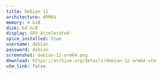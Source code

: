 ```yaml
---
title: Debian 12
architecture: ARM64
memory: 4 GiB
disk: 64 GiB
display: GPU Accelerated
spice_installed: true
username: debian
password: debian
screenshot: debian-12-arm64.png
download: https://archive.org/details/debian-12-arm64-utm
utm_link: false
---
```

